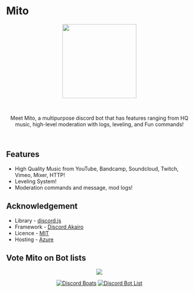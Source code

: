 # Mito
<div align="center">
<p align="center"><a href="https://mitobot.wtf"><img src="https://cdn.discordapp.com/avatars/761469922563063818/b0d2a2c6c2715736c9e344774b5bbc5e.png" width="200"></a></p><br>
<p align="center">Meet Mito, a multipurpose discord bot that has features ranging from HQ music, high-level moderation with logs, leveling, and Fun commands!</p>
<br></div>

## Features 
- High Quality Music from YouTube, Bandcamp, Soundcloud, Twitch, Vimeo, Mixer, HTTP! 
- Leveling System!
- Moderation commands and message, mod logs!

## Acknowledgement
- Library - [discord.js](https://discord.js.org/)
- Framework - [Discord Akairo](https://discord-akairo.github.io/)
- Licence - [MIT]()
- Hosting - [Azure](https://portal.azure.com)

## Vote Mito on Bot lists
<div align="center">
<a href="https://top.gg/bot/761469922563063818/vote">
   <img src="https://top.gg/api/widget/761469922563063818.svg">
</a>
<br>

[![Discord Boats](https://discord.boats/api/widget/761469922563063818)](https://discord.boats/bot/761469922563063818/vote)
[![Discord Bot List](https://discordbotlist.com/bots/761469922563063818/widget)](https://discordbotlist.com/bots/761469922563063818/upvote)

